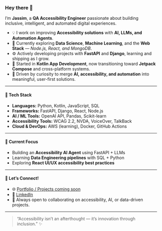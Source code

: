 ### Hey there 👋

I’m **Jassim**, a **QA Accessibility Engineer** passionate about building inclusive, intelligent, and automated digital experiences.  

- 💡 I work on improving **Accessibility solutions** with **AI, LLMs, and Automation Agents**.  
- 🧠 Currently exploring **Data Science**, **Machine Learning**, and the **Web Stack** — *Node.js, React, and MongoDB*.  
- ⚙️ Actively developing projects with **FastAPI** and **Django**, learning and shipping as I grow.  
- 📱 Started in **Kotlin App Development**, now transitioning toward **Jetpack Compose** and cross-platform systems.  
- 🌈 Driven by curiosity to merge **AI, accessibility, and automation** into meaningful, user-first solutions.  

---

#### 🧩 Tech Stack
- **Languages:** Python, Kotlin, JavaScript, SQL  
- **Frameworks:** FastAPI, Django, React, Node.js  
- **AI / ML Tools:** OpenAI API, Pandas, Scikit-learn  
- **Accessibility Tools:** WCAG 2.2, NVDA, VoiceOver, TalkBack  
- **Cloud & DevOps:** AWS (learning), Docker, GitHub Actions  

---

#### 🚀 Current Focus
- Building an **Accessibility AI Agent** using FastAPI + LLMs  
- Learning **Data Engineering pipelines** with SQL + Python  
- Exploring **React UI/UX accessibility best practices**

---

#### 💬 Let’s Connect!
- 🌐 [Portfolio / Projects coming soon]()
- 💼 [LinkedIn](#)
- 🧠 Always open to collaborating on accessibility, AI, or data-driven projects.  

---

> “Accessibility isn’t an afterthought — it’s innovation through inclusion.” ✨
